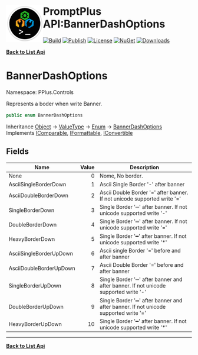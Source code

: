 # <img align="left" width="100" height="100" src="../images/icon.png">PromptPlus API:BannerDashOptions 

[![Build](https://github.com/FRACerqueira/PromptPlus/workflows/Build/badge.svg)](https://github.com/FRACerqueira/PromptPlus/actions/workflows/build.yml)
[![Publish](https://github.com/FRACerqueira/PromptPlus/actions/workflows/publish.yml/badge.svg)](https://github.com/FRACerqueira/PromptPlus/actions/workflows/publish.yml)
[![License](https://img.shields.io/github/license/FRACerqueira/PromptPlus)](https://github.com/FRACerqueira/PromptPlus/blob/master/LICENSE)
[![NuGet](https://img.shields.io/nuget/v/PromptPlus)](https://www.nuget.org/packages/PromptPlus/)
[![Downloads](https://img.shields.io/nuget/dt/PromptPlus)](https://www.nuget.org/packages/PromptPlus/)

[**Back to List Api**](./apis.md)

# BannerDashOptions

Namespace: PPlus.Controls

Represents a boder when write Banner.

```csharp
public enum BannerDashOptions
```

Inheritance [Object](https://docs.microsoft.com/en-us/dotnet/api/system.object) → [ValueType](https://docs.microsoft.com/en-us/dotnet/api/system.valuetype) → [Enum](https://docs.microsoft.com/en-us/dotnet/api/system.enum) → [BannerDashOptions](./pplus.controls.bannerdashoptions.md)<br>
Implements [IComparable](https://docs.microsoft.com/en-us/dotnet/api/system.icomparable), [IFormattable](https://docs.microsoft.com/en-us/dotnet/api/system.iformattable), [IConvertible](https://docs.microsoft.com/en-us/dotnet/api/system.iconvertible)

## Fields

| Name | Value | Description |
| --- | --: | --- |
| None | 0 | Nome, No border. |
| AsciiSingleBorderDown | 1 | Ascii Single Border '-' after banner |
| AsciiDoubleBorderDown | 2 | Ascii Double Border '=' after banner. If not unicode supported write '=' |
| SingleBorderDown | 3 | Single Border '─' after banner. If not unicode supported write '-' |
| DoubleBorderDown | 4 | Single Border '═' after banner. If not unicode supported write '=' |
| HeavyBorderDown | 5 | Single Border '━' after banner. If not unicode supported write '*' |
| AsciiSingleBorderUpDown | 6 | Ascii single Border '=' before and after banner |
| AsciiDoubleBorderUpDown | 7 | Ascii Double Border '=' before and after banner |
| SingleBorderUpDown | 8 | Single Border '─' after banner and after banner. If not unicode supported write '-' |
| DoubleBorderUpDown | 9 | Single Border '═' after banner and after banner. If not unicode supported write '=' |
| HeavyBorderUpDown | 10 | Single Border '━' after banner. If not unicode supported write '*' |


- - -
[**Back to List Api**](./apis.md)
